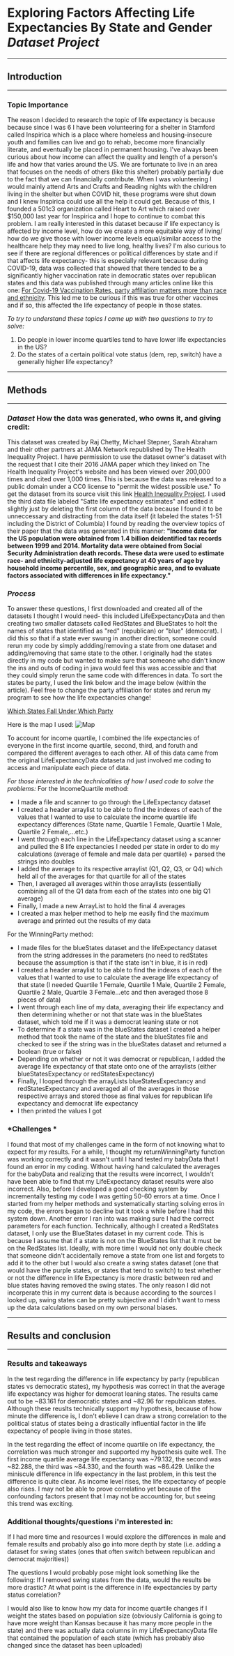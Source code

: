# Exploring Factors Affecting Life Expectancies By State and Gender *Dataset Project*

---
## **Introduction**
---
### Topic Importance 
The reason I decided to research the topic of life expectancy is because because since I was 6 I have been volunteering for a shelter in Stamford called Inspirica which is a place where homeless and housing-insecure youth and families can live and go to rehab, become more financially literate, and eventually be placed in permanent housing. I've always been curious about how income can affect the quality and length of a person's life and how that varies around the US. We are fortunate to live in an area that focuses on the needs of others (like this shelter) probably partially due to the fact that we can financially contribute. When I was volunteering I would mainly attend Arts and Crafts and Reading nights with the children living in the shelter but when COVID hit, these programs were shut down and I knew Inspirica could use all the help it could get. Because of this, I founded a 501c3 organization called Heart to Art which raised over $150,000 last year for Inspirica and I hope to continue to combat this problem. I am really interested in this dataset because if life expectancy is affected by income level, how do we create a more equitable way of living/ how do we give those with lower income levels equal/similar access to the healthcare help they may need to live long, healthy lives? I'm also curious to see if there are regional differences or political differences by state and if that affects life expectancy- this is especially relevant because during COVID-19, data was collected that showed that there tended to be a significantly higher vaccination rate in democratic states over republican states and this data was published through many articles online like this one: [For Covid-19 Vaccination Rates, party affiliation matters more than race and ethnicity](https://www.brookings.edu/blog/fixgov/2021/10/01/for-covid-19-vaccinations-party-affiliation-matters-more-than-race-and-ethnicity/). This led me to be curious if this was true for other vaccines and if so, this affected the life expectancy of people in those states.

*To try to understand these topics I came up with two questions to try to solve:*
1. Do people in lower income quartiles tend to have lower life expectancies in the US?
2. Do the states of a certain political vote status (dem, rep, switch) have a generally higher life expectancy?

---
## **Methods**
---

### *Dataset* How the data was generated, who owns it, and giving credit:

This dataset was created by Raj Chetty, Michael Stepner, Sarah Abraham and their other partners at JAMA Network republished by The Health Inequality Project. I have permission to use the dataset owner's dataset with the request that I cite their 2016 JAMA paper which they linked on The Health Inequality Project's website and has been viewed over 200,000 times and cited over 1,000 times. This is because the data was released to a public domain under a CC0 license to "permit the widest possible use." To get the dataset from its source visit this link [Health Inequality Project](https://healthinequality.org/data/). I used the third data file labeled "Satte life expectancy estimates" and edited it slightly just by deleting the first column of the data because I found it to be unneccessary and distracting from the data itself (it labeled the states 1-51 including the District of Columbia) I found by reading the overview topics of their paper that the data was generated in this manner:
 **"Income data for the US population were obtained from 1.4 billion deidentified tax records between 1999 and 2014. Mortality data were obtained from Social Security Administration death records. These data were used to estimate race- and ethnicity-adjusted life expectancy at 40 years of age by household income percentile, sex, and geographic area, and to evaluate factors associated with differences in life expectancy."**


### *Process* 

To answer these questions, I first downloaded and created all of the datasets I thought I would need- this included LifeExpectancyData and then creating two smaller datasets called RedStates and BlueStates to holt the names of states that identified as "red" (republican) or "blue" (democrat). I did this so that if a state ever swung in another direction, someone could rerun my code by simply addding/removing a state from one dataset and adding/removing that same state to the other. I originally had the states directly in my code but wanted to make sure that someone who didn't know the ins and outs of coding in java would feel this was accessible and that they could simply rerun the same code with differences in data. To sort the states be party, I used the link below and the image below (within the article). Feel free to change the party affiliation for states and rerun my program to see how the life expectancies change!

[Which States Fall Under Which Party](https://www.governing.com/now/maps-whats-the-real-red-and-blue-balance-of-state-government)

Here is the map I used:
![Map](USMap.jpg)

To account for income quartile, I combined the life expectancies of everyone in the first income quartile, second, third, and foruth and compared the different averages to each other. All of this data came from the original LifeExpectancyData dataseta nd just involved me coding to access and manipulate each piece of data.

*For those interested in the technicalities of how I used code to solve the problems:*
For the IncomeQuartile method:
- I made a file and scanner to go through the LifeExpectancy dataset
- I created a header arraylist to be able to find the indexes of each of the values that I wanted to use to calculate the income quartile life expectancy differences (State name, Quartile 1 Female, Quartile 1 Male, Quartile 2 Female,...etc.)
- I went through each line in the LifeExpectancy dataset using a scanner and pulled the 8 life expectancies I needed per state in order to do my calculations (average of female and male data per quartile) + parsed the strings into doubles
- I added the average to its respective arraylist (Q1, Q2, Q3, or Q4) which held all of the averages for that quartile for all of the states
- Then, I averaged all averages within those arraylists (essentially combining all of the Q1 data from each of the states into one big Q1 average)
- Finally, I made a new ArrayList to hold the final 4 averages
- I created a max helper method to help me easily find the maximum average and printed out the results of my data

For the WinningParty method:
- I made files for the blueStates dataset and the lifeExpectancy dataset from the string addresses in the parameters (no need to redStates because the assumption is that if the state isn't in blue, it is in red)
- I created a header arraylist to be able to find the indexes of each of the values that I wanted to use to calculate the average life expectancy of that state (I needed Quartile 1 Female, Quartile 1 Male, Quartile 2 Female, Quartile 2 Male, Quartile 3 Female...etc and then averaged those 8 pieces of data)
- I went through each line of my data, averaging their life expectancy and then determining whether or not that state was in the blueStates dataset, which told me if it was a democrat leaning state or not
- To determine if a state was in the blueStates dataset I created a helper method that took the name of the state and the blueStates file and checked to see if the string was in the blueStates dataset and returned a boolean (true or false)
- Depending on whether or not it was democrat or republican, I added the average life expectancy of that state onto one of the arraylists (either blueStatesExpectancy or redStatesExpectancy)
- Finally, I looped through the arrayLists blueStatesExpectancy and redStatesExpectancy and averaged all of the averages in those respective arrays and stored those as final values for republican life expectancy and democrat life expectancy 
- I then printed the values I got 


### *Challenges * 

I found that most of my challenges came in the form of not knowing what to expect for my results. For a while, I thought my returnWinningParty function was working correctly and it wasn't until I hand tested my babyData that I found an error in my coding. Without having hand calculated the averages for the babyData and realizing that the results were incorrect, I wouldn't have been able to find that my LifeExpectancy dataset results were also incorrect. Also,  before I developed a good checking system by incrementally testing my code I was getting 50-60 errors at a time. Once I started from my helper methods and systematically starting solving erros in my code, the errors began to decline but it took a while before I had this system down. Another error I ran into was making sure I had the correct parameters for each function. Technically, although I created a RedStates dataset, I only use the BlueStates dataset in my current code. This is because I assume that if a state is not on the BlueStates list that it must be on the RedStates list. Ideally, with more time I would not only double check that someone didn't accidentally remove a state from one list and forgets to add it to the other but I would also create a swing states dataset (one that would have the purple states, or states that tend to switch) to test whether or not the difference in life Expectancy is more drastic between red and blue states having removed the swing states. The only reason I did not incorperate this in my current data is because according to the sources I looked up, swing states can be pretty subjective and I didn't want to mess up the data calculations based on my own personal biases. 

---
## **Results and conclusion**
---

### Results and takeaways

In the test regarding the difference in life expectancy by party (republican states vs democratic states), my hypothesis was correct in that the average life expectancy was higher for democrat leaning states. The results came out to be ~83.161 for democratic states and ~82.96 for republican states. Although these reuslts technically support my hypothesis, because of how minute the difference is, I don't eblieve I can draw a strong correlation to the political status of states being a drastically influential factor in the life expectancy of people living in those states. 

In the test regarding the effect of income quartile on life expectancy, the correlation was much stronger and supported my hypothesis quite well. The first income quartile average life expectancy was ~79.132, the second was ~82.288, the third was ~84.330, and the fourth was ~86.429. Unlike the miniscule difference in life expectancy in the last problem, in this test the difference is quite clear. As income level rises, the life expectancy of people also rises. I may not be able to prove correlatino yet because of the confounding factors present that I may not be accounting for, but seeing this trend was exciting.


### Additional thoughts/questions i'm interested in:

If I had more time and resources I would explore the differences in male and female results and probably also go into more depth by state (i.e. adding a dataset for swing states (ones that often switch between republican and democrat majorities))

The questions I would probably pose might look something like the following:
If I removed swing states from the data, would the results be more drastic? 
At what point is the difference in life expectancies by party status correlation?

I would also like to know how my data for income quartile changes if I weight the states based on population size (obviously California is going to have more weight than Kansas because it has many more people in the state) and there was actually data columns in my LifeExpectancyData file that contained the population of each state (which has probably also changed since the dataset has been uploaded)

